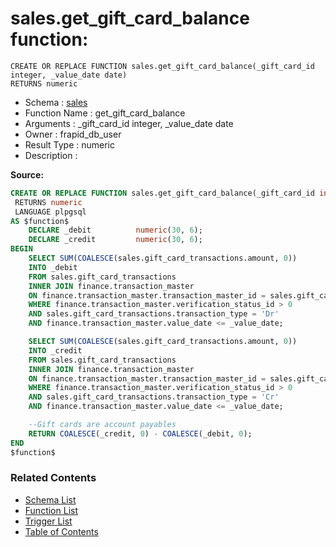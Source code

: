 # sales.get_gift_card_balance function:

```plpgsql
CREATE OR REPLACE FUNCTION sales.get_gift_card_balance(_gift_card_id integer, _value_date date)
RETURNS numeric
```
* Schema : [sales](../../schemas/sales.md)
* Function Name : get_gift_card_balance
* Arguments : _gift_card_id integer, _value_date date
* Owner : frapid_db_user
* Result Type : numeric
* Description : 


**Source:**
```sql
CREATE OR REPLACE FUNCTION sales.get_gift_card_balance(_gift_card_id integer, _value_date date)
 RETURNS numeric
 LANGUAGE plpgsql
AS $function$
    DECLARE _debit          numeric(30, 6);
    DECLARE _credit         numeric(30, 6);
BEGIN
    SELECT SUM(COALESCE(sales.gift_card_transactions.amount, 0))
    INTO _debit
    FROM sales.gift_card_transactions
    INNER JOIN finance.transaction_master
    ON finance.transaction_master.transaction_master_id = sales.gift_card_transactions.transaction_master_id
    WHERE finance.transaction_master.verification_status_id > 0
    AND sales.gift_card_transactions.transaction_type = 'Dr'
    AND finance.transaction_master.value_date <= _value_date;

    SELECT SUM(COALESCE(sales.gift_card_transactions.amount, 0))
    INTO _credit
    FROM sales.gift_card_transactions
    INNER JOIN finance.transaction_master
    ON finance.transaction_master.transaction_master_id = sales.gift_card_transactions.transaction_master_id
    WHERE finance.transaction_master.verification_status_id > 0
    AND sales.gift_card_transactions.transaction_type = 'Cr'
    AND finance.transaction_master.value_date <= _value_date;

    --Gift cards are account payables
    RETURN COALESCE(_credit, 0) - COALESCE(_debit, 0);
END
$function$

```

### Related Contents
* [Schema List](../../schemas.md)
* [Function List](../../functions.md)
* [Trigger List](../../triggers.md)
* [Table of Contents](../../README.md)

